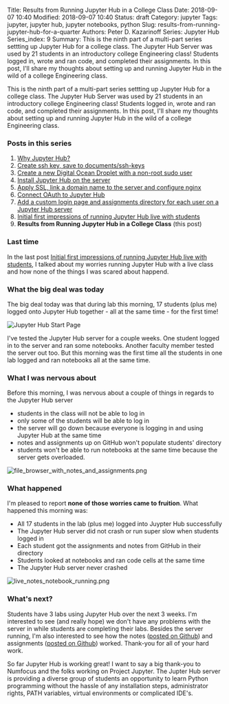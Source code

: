Title: Results from Running Jupyter Hub in a College Class
Date: 2018-09-07 10:40
Modified: 2018-09-07 10:40
Status: draft
Category: jupyter
Tags: jupyter, jupyter hub, jupyter notebooks, python
Slug: results-from-running-jupyter-hub-for-a-quarter
Authors: Peter D. Kazarinoff
Series: Jupyter Hub
Series_index: 9
Summary: This is the ninth part of a multi-part series settting up Jupyter Hub for a college class. The Jupyter Hub Server was used by 21 students in an introductory college Engineering class! Students logged in, wrote and ran code, and completed their assignments. In this post, I'll share my thoughts about setting up and running Jupyter Hub in the wild of a college Engineering class.

This is the ninth part of a multi-part series settting up Jupyter Hub for a college class. The Jupyter Hub Server was used by 21 students in an introductory college Engineering class! Students logged in, wrote and ran code, and completed their assignments. In this post, I'll share my thoughts about setting up and running Jupyter Hub in the wild of a college Engineering class.

### Posts in this series

1. [Why Jupyter Hub?]({static}/posts/jupyterhub/why_jupyter_hub.md)
2. [Create ssh key, save to documents/ssh-keys]({static}/posts/jupyterhub/PuTTYgen_ssh_key.md)
3. [Create a new Digital Ocean Droplet with a non-root sudo user]({static}/posts/jupyterhub/new_DO_droplet.md)
4. [Install Jupyter Hub on the server]({static}/posts/jupyterhub/installing_jupyterhub.md)
5. [Apply SSL, link a domain name to the server and configure nginx]({static}/posts/jupyterhub/SSL_and_nginx_with_jupyterhub.md)
6. [Connect OAuth to Jupyter Hub]({static}/posts/jupyterhub/authentication_and_jupyterhub_as_a_system_service.md)
7. [Add a custom login page and assignments directory for each user on a Jupyter Hub server]({static}/posts/jupyterhub/assignments_dir_and_custom_login_page.md)
8. [Initial first impressions of running Jupyter Hub live with students]({static}/posts/jupyterhub/first_live_results_with_students.md)
9. **Results from Running Jupyter Hub in a College Class** (this post) 


### Last time

In the last post [Initial first impressions of running Jupyter Hub live with students]({static}/posts/jupyterhub/first_live_results_with_students.md), I talked about my worries running Jupyter Hub with a live class and how none of the things I was scared about happend.

### What the big deal was today

The big deal today was that during lab this morning, 17 students (plus me) logged onto Jupyter Hub together - all at the same time - for the first time!

![Jupyter Hub Start Page]({static}/posts/jupyterhub/start_my_server_button.png)

I've tested the Jupyter Hub server for a couple weeks. One student logged in to the server and ran some notebooks. Another faculty member tested the server out too. But this morning was the first time all the students in one lab logged and ran notebooks all at the same time. 

### What I was nervous about

Before this morning, I was nervous about a couple of things in regards to the Jupyter Hub server

 * students in the class will not be able to log in
 * only some of the students will be able to log in
 * the server will go down because everyone is logging in and using Jupyter Hub at the same time
 * notes and assignments up on GitHub won't populate students' directory
 * students won't be able to run notebooks at the same time because the server gets overloaded. 

![file_browser_with_notes_and_assignments.png]({static}/posts/jupyterhub/file_browser_with_notes_and_assignments.png)


### What happened

I'm pleased to report **none of those worries came to fruition**. What happened this morning was:

 * All 17 students in the lab (plus me) logged into Juypter Hub successfully
 * The Jupyter Hub server did not crash or run super slow when students logged in
 * Each student got the assignments and notes from GitHub in their directory
 * Students looked at notebooks and ran code cells at the same time
 * The Jupyter Hub server never crashed

![live_notes_notebook_running.png]({static}/posts/jupyterhub/live_notes_notebook_running.png)

### What's next?

Students have 3 labs using Jupyter Hub over the next 3 weeks. I'm interested to see (and really hope) we don't have any problems with the server in while students are completing their labs. Besides the server running, I'm also interested to see how the notes ([posted on Github](https://github.com/ProfessorKazarinoff/ENGR101/tree/master/notes)) and assignments ([posted on Github](https://github.com/ProfessorKazarinoff/ENGR101/tree/master/assignments)) worked. Thank-you for all of your hard work.

So far Jupyter Hub is working great! I want to say a big thank-you to Numfocus and the folks working on Project Jupyter. The Jupter Hub server is providing a diverse group of students an opportunity to learn Python programming without the hassle of any installation steps, administrator rights, PATH variables, virtual environments or complicated IDE's.
